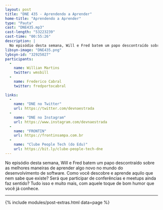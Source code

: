 ```yaml
---
layout: post
title: "DNE 435 - Aprendendo a Aprender"
home-title: "Aprendendo a Aprender"
type: "Pauta"
cast: "DNE435.mp3"
cast-length: "53223239"
cast-time: "00:55:26"
description: |
  No episódio desta semana, Will e Fred batem um papo descontraído sobre as melhores maneiras de aprender algo novo no mundo do desenvolvimento de software. Como você descobre e aprende aquilo que nem sabe que existe? Será que participar de conferências e meetups ainda faz sentido? Tudo isso e muito mais, com aquele toque de bom humor que você já conhece.
libsyn-image: "DNE435.png"
lybsyn-id: "32925027"
participants:
  -
    name: Willian Martins
    twitter: wmsbill
  -
    name: Frederico Cabral
    twitter: fredportocabral
    
links:
  -
    name: "DNE no Twitter"
    url: https://twitter.com/devnaestrada
  -
    name: "DNE no Instagram"
    url: https://www.instagram.com/devnaestrada
  -
    name: "FRONTIN"
    url: https://frontinsampa.com.br
  -
    name: "Clube People Tech (do Edu)"
    url: https://bit.ly/clube-people-tech-dne 
---
```


No episódio desta semana, Will e Fred batem um papo descontraído sobre as melhores maneiras de aprender algo novo no mundo do desenvolvimento de software. Como você descobre e aprende aquilo que nem sabe que existe? Será que participar de conferências e meetups ainda faz sentido? Tudo isso e muito mais, com aquele toque de bom humor que você já conhece.

---

{% include modules/post-extras.html data=page %}

